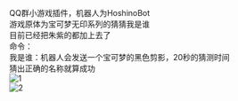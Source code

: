 QQ群小游戏插件，机器人为HoshinoBot<br>
游戏原体为宝可梦无印系列的猜猜我是谁<br>
目前已经把朱紫的都加上去了<br>
命令：<br>
我是谁：机器人会发送一个宝可梦的黑色剪影，20秒的猜测时间<br>
猜出正确的名称就算成功<br>
![1](https://github.com/jiluoQAQ/pokemon_whois/assets/34079036/9c38b04a-9bd4-46d4-a4de-0d047e1f6c71)<br>
![2](https://github.com/jiluoQAQ/pokemon_whois/assets/34079036/0e96fa11-73ee-401c-a138-bcc54ee33899)<br>
